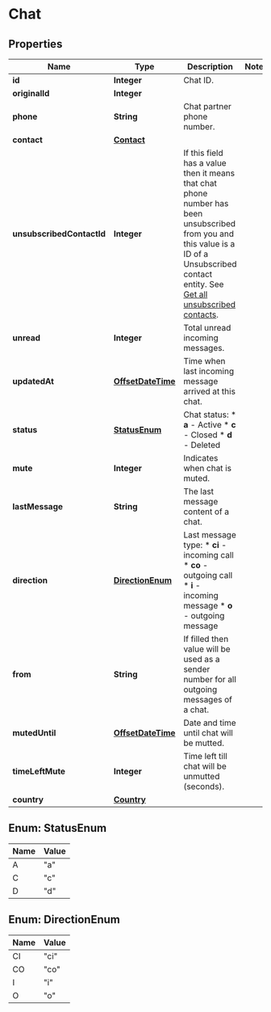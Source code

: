 
# Chat

## Properties
Name | Type | Description | Notes
------------ | ------------- | ------------- | -------------
**id** | **Integer** | Chat ID. | 
**originalId** | **Integer** |  | 
**phone** | **String** | Chat partner phone number. | 
**contact** | [**Contact**](Contact.md) |  | 
**unsubscribedContactId** | **Integer** | If this field has a value then it means that chat phone number has been unsubscribed from you and this value is a ID of a Unsubscribed contact entity. See [Get all unsubscribed contacts](http://docs.textmagictesting.com/#operation/getUnsubscribers). | 
**unread** | **Integer** | Total unread incoming messages. | 
**updatedAt** | [**OffsetDateTime**](OffsetDateTime.md) | Time when last incoming message arrived at this chat. | 
**status** | [**StatusEnum**](#StatusEnum) | Chat status:   * **a** - Active   * **c** - Closed   * **d** - Deleted  | 
**mute** | **Integer** | Indicates when chat is muted. | 
**lastMessage** | **String** | The last message content of a chat. | 
**direction** | [**DirectionEnum**](#DirectionEnum) | Last message type: * **ci** - incoming call * **co** - outgoing call * **i** - incoming message * **o** - outgoing message  | 
**from** | **String** | If filled then value will be used as a sender number for all outgoing messages of a chat. | 
**mutedUntil** | [**OffsetDateTime**](OffsetDateTime.md) | Date and time until chat will be mutted. | 
**timeLeftMute** | **Integer** | Time left till chat will be unmutted (seconds). | 
**country** | [**Country**](Country.md) |  | 


<a name="StatusEnum"></a>
## Enum: StatusEnum
Name | Value
---- | -----
A | &quot;a&quot;
C | &quot;c&quot;
D | &quot;d&quot;


<a name="DirectionEnum"></a>
## Enum: DirectionEnum
Name | Value
---- | -----
CI | &quot;ci&quot;
CO | &quot;co&quot;
I | &quot;i&quot;
O | &quot;o&quot;



